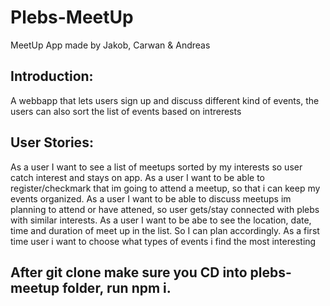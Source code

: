 # Plebs-MeetUp
MeetUp App made by Jakob, Carwan &amp; Andreas
## Introduction:
A webbapp that lets users sign up and discuss different kind of events, the users can also sort the list of events based on intrerests

## User Stories:
As a user I want to see a list of meetups sorted by my interests so user catch interest and stays on app.
As a user I want to be able to register/checkmark that im going to attend a meetup, so that i can keep my events organized.
As a user I want to be able to discuss meetups im planning to attend or have attened, so user gets/stay connected with plebs with similar interests.
As a user I want to be abe to see the location, date, time and duration of  meet up in the list. So I can plan accordingly.
As a first time user i want to choose what types of events i find the most interesting

## After git clone make sure you CD into plebs-meetup folder, run npm i.
